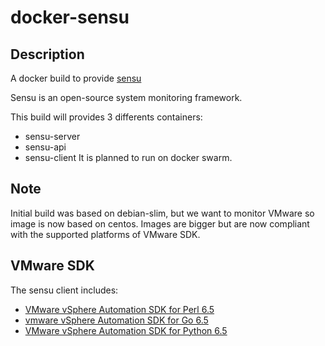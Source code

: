 # docker-sensu

## Description
A docker build to provide [sensu](https://sensu.io/)

Sensu is an open-source system monitoring framework.

This build will provides 3 differents containers:
* sensu-server
* sensu-api
* sensu-client
It is planned to run on docker swarm.

## Note
Initial build was based on debian-slim, but we want to monitor VMware so image is now based on centos.
Images are bigger but are now compliant with the supported platforms of VMware SDK.

## VMware SDK
The sensu client includes:
* [VMware vSphere Automation SDK for Perl 6.5](https://github.com/vmware/vsphere-automation-sdk-perl)
* [vmware vSphere Automation SDK for Go 6.5](https://github.com/vmware/govmomi)
* [VMware vSphere Automation  SDK for Python 6.5](https://github.com/vmware/pyvmomi)
